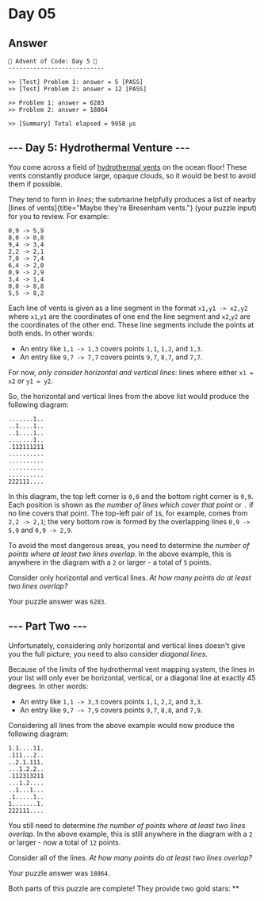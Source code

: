 # Day 05

## Answer

    🎄 Advent of Code: Day 5 🎄
    ---------------------------

    >> [Test] Problem 1: answer = 5 [PASS]
    >> [Test] Problem 2: answer = 12 [PASS]

    >> Problem 1: answer = 6283
    >> Problem 2: answer = 18864

    >> [Summary] Total elapsed = 9958 μs
    
## \-\-- Day 5: Hydrothermal Venture \-\--

You come across a field of [hydrothermal
vents](https://en.wikipedia.org/wiki/Hydrothermal_vent) on the ocean
floor! These vents constantly produce large, opaque clouds, so it would
be best to avoid them if possible.

They tend to form in *lines*; the submarine helpfully produces a list of
nearby [lines of vents]{title="Maybe they're Bresenham vents."} (your
puzzle input) for you to review. For example:

    0,9 -> 5,9
    8,0 -> 0,8
    9,4 -> 3,4
    2,2 -> 2,1
    7,0 -> 7,4
    6,4 -> 2,0
    0,9 -> 2,9
    3,4 -> 1,4
    0,0 -> 8,8
    5,5 -> 8,2

Each line of vents is given as a line segment in the format
`x1,y1 -> x2,y2` where `x1`,`y1` are the coordinates of one end the line
segment and `x2`,`y2` are the coordinates of the other end. These line
segments include the points at both ends. In other words:

-   An entry like `1,1 -> 1,3` covers points `1,1`, `1,2`, and `1,3`.
-   An entry like `9,7 -> 7,7` covers points `9,7`, `8,7`, and `7,7`.

For now, *only consider horizontal and vertical lines*: lines where
either `x1 = x2` or `y1 = y2`.

So, the horizontal and vertical lines from the above list would produce
the following diagram:

    .......1..
    ..1....1..
    ..1....1..
    .......1..
    .112111211
    ..........
    ..........
    ..........
    ..........
    222111....

In this diagram, the top left corner is `0,0` and the bottom right
corner is `9,9`. Each position is shown as *the number of lines which
cover that point* or `.` if no line covers that point. The top-left pair
of `1`s, for example, comes from `2,2 -> 2,1`; the very bottom row is
formed by the overlapping lines `0,9 -> 5,9` and `0,9 -> 2,9`.

To avoid the most dangerous areas, you need to determine *the number of
points where at least two lines overlap*. In the above example, this is
anywhere in the diagram with a `2` or larger - a total of `5` points.

Consider only horizontal and vertical lines. *At how many points do at
least two lines overlap?*

Your puzzle answer was `6283`.

## \-\-- Part Two \-\--

Unfortunately, considering only horizontal and vertical lines doesn\'t
give you the full picture; you need to also consider *diagonal lines*.

Because of the limits of the hydrothermal vent mapping system, the lines
in your list will only ever be horizontal, vertical, or a diagonal line
at exactly 45 degrees. In other words:

-   An entry like `1,1 -> 3,3` covers points `1,1`, `2,2`, and `3,3`.
-   An entry like `9,7 -> 7,9` covers points `9,7`, `8,8`, and `7,9`.

Considering all lines from the above example would now produce the
following diagram:

    1.1....11.
    .111...2..
    ..2.1.111.
    ...1.2.2..
    .112313211
    ...1.2....
    ..1...1...
    .1.....1..
    1.......1.
    222111....

You still need to determine *the number of points where at least two
lines overlap*. In the above example, this is still anywhere in the
diagram with a `2` or larger - now a total of `12` points.

Consider all of the lines. *At how many points do at least two lines
overlap?*

Your puzzle answer was `18864`.

Both parts of this puzzle are complete! They provide two gold stars:
\*\*